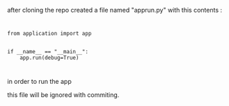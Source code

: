 after cloning the repo created a file named "apprun.py" with this contents :


#
    from application import app


    if __name__ == "__main__":
        app.run(debug=True)

#
in order to run the app

this file will be ignored with commiting.
